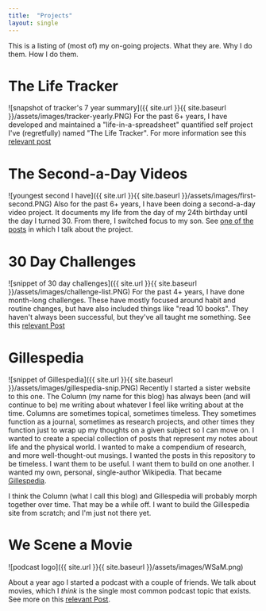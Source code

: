 ```yaml
---
title:  "Projects"
layout: single
---
```


This is a listing of (most of) my on-going projects. What they are. Why I do them. How I do them.

# The Life Tracker
![snapshot of tracker's 7 year summary]({{ site.url }}{{ site.baseurl }}/assets/images/tracker-yearly.PNG)
For the past 6+ years, I have developed and maintained a "life-in-a-spreadsheet" quantified self project I've (regretfully) named "The Life Tracker". For more information see this [relevant post](https://aarongilly.com/339-five-years-tracked/)
# The Second-a-Day Videos
![youngest second I have]({{ site.url }}{{ site.baseurl }}/assets/images/first-second.PNG)
Also for the past 6+ years, I have been doing a second-a-day video project. It documents my life from the day of my 24th birthday until the day I turned 30. From there, I switched focus to my son. See [one of the posts](https://aarongilly.com/349-sixth-second-day/) in which I talk about the project.
# 30 Day Challenges
![snippet of 30 day challenges]({{ site.url }}{{ site.baseurl }}/assets/images/challenge-list.PNG)
For the past 4+ years, I have done month-long challenges. These have mostly focused around habit and routine changes, but have also included things like "read 10 books". They haven't always been successful, but they've all taught me something. See this [relevant Post](https://aarongilly.com/377-challenges/)

# Gillespedia
![snippet of Gillespedia]({{ site.url }}{{ site.baseurl }}/assets/images/gillespedia-snip.PNG)
Recently I started a sister website to this one. The Column (my name for this blog) has always been (and will continue to be) me writing about whatever I feel like writing about at the time. Columns are sometimes topical, sometimes timeless. They sometimes function as a journal, sometimes as research projects, and other times they function just to wrap up my thoughts on a given subject so I can move on. I wanted to create a special collection of posts that represent my notes about life and the physical world. I wanted to make a compendium of research, and more well-thought-out musings. I wanted the posts in this repository to be timeless. I want them to be useful. I want them to build on one another. I wanted my own, personal, single-author Wikipedia. That became [Gillespedia](http://www.gillespedia.com).

I think the Column (what I call this blog) and Gillespedia will probably morph together over time. That may be a while off. I want to build the Gillespedia site from scratch; and I'm just not there yet.

# We Scene a Movie
![podcast logo]({{ site.url }}{{ site.baseurl }}/assets/images/WSaM.png)

About a year ago I started a podcast with a couple of friends. We talk about movies, which I *think* is the single most common podcast topic that exists. See more on this 
[relevant Post](https://aarongilly.com/367-we-scene-movie/).